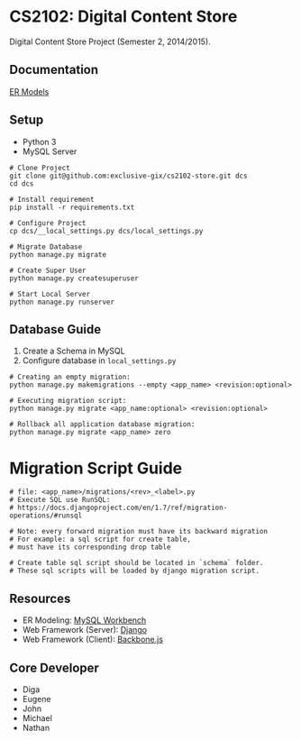 # CS2102: Digital Content Store

Digital Content Store Project (Semester 2, 2014/2015).

## Documentation

[ER Models][erd]

## Setup

* Python 3
* MySQL Server

```
# Clone Project
git clone git@github.com:exclusive-gix/cs2102-store.git dcs
cd dcs

# Install requirement
pip install -r requirements.txt

# Configure Project
cp dcs/__local_settings.py dcs/local_settings.py

# Migrate Database
python manage.py migrate

# Create Super User
python manage.py createsuperuser

# Start Local Server
python manage.py runserver
```

## Database Guide

1. Create a Schema in MySQL
2. Configure database in `local_settings.py`

```
# Creating an empty migration:
python manage.py makemigrations --empty <app_name> <revision:optional>

# Executing migration script:
python manage.py migrate <app_name:optional> <revision:optional>

# Rollback all application database migration:
python manage.py migrate <app_name> zero
```

# Migration Script Guide

```
# file: <app_name>/migrations/<rev>_<label>.py
# Execute SQL use RunSQL:
# https://docs.djangoproject.com/en/1.7/ref/migration-operations/#runsql

# Note: every forward migration must have its backward migration
# For example: a sql script for create table, 
# must have its corresponding drop table

# Create table sql script should be located in `schema` folder.
# These sql scripts will be loaded by django migration script.
```


## Resources

* ER Modeling: [MySQL Workbench][mysql-workbench]
* Web Framework (Server): [Django][django]
* Web Framework (Client): [Backbone.js][backbonejs]

## Core Developer

* Diga
* Eugene
* John
* Michael
* Nathan

[mysql-workbench]: http://dev.mysql.com/downloads/workbench/
[django]: https://www.djangoproject.com/
[backbonejs]: http://backbonejs.org/
[erd]: docs/erd.svg
